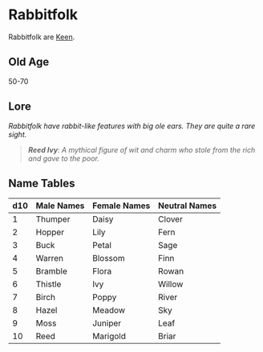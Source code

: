 # Rabbitfolk

Rabbitfolk are [Keen](../Mechanical/Keen.md).

## Old Age

50-70

## Lore

*Rabbitfolk have rabbit-like features with big ole ears. They are quite a rare sight.*

> ***Reed Ivy**: A mythical figure of wit and charm who stole from the rich and gave to the poor.*

## Name Tables

| d10 | Male Names | Female Names | Neutral Names |
| --- | ---------- | ------------ | ------------- |
| 1   | Thumper    | Daisy        | Clover        |
| 2   | Hopper     | Lily         | Fern          |
| 3   | Buck       | Petal        | Sage          |
| 4   | Warren     | Blossom      | Finn          |
| 5   | Bramble    | Flora        | Rowan         |
| 6   | Thistle    | Ivy          | Willow        |
| 7   | Birch      | Poppy        | River         |
| 8   | Hazel      | Meadow       | Sky           |
| 9   | Moss       | Juniper      | Leaf          |
| 10  | Reed       | Marigold     | Briar         |
